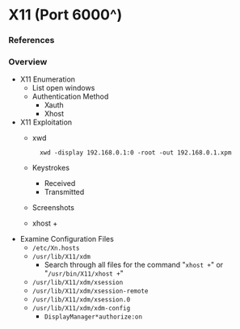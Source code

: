 <!---------------------------------------------------------------------------------
Copyright: (c) BLS OPS LLC.
This program is free software: you can redistribute it and/or modify
it under the terms of the GNU General Public License as published by
the Free Software Foundation, version 3.
This program is distributed in the hope that it will be useful,
but WITHOUT ANY WARRANTY; without even the implied warranty of
MERCHANTABILITY or FITNESS FOR A PARTICULAR PURPOSE. See the
GNU General Public License for more details.
You should have received a copy of the GNU General Public License
along with this program. If not, see <https://www.gnu.org/licenses/>.
--------------------------------------------------------------------------------->
# X11 (Port 6000^)
### References
### Overview
* X11 Enumeration
	* List open windows
	* Authentication Method
		* Xauth
		* Xhost
* X11 Exploitation
	* xwd
	
        	xwd -display 192.168.0.1:0 -root -out 192.168.0.1.xpm
	* Keystrokes
		* Received
		* Transmitted
	* Screenshots
	* xhost +
* Examine Configuration Files
	* `/etc/Xn.hosts`
	* `/usr/lib/X11/xdm`
		* Search through all files for the command "`xhost +`" or "`/usr/bin/X11/xhost +`"
	* `/usr/lib/X11/xdm/xsession`
	* `/usr/lib/X11/xdm/xsession-remote`
	* `/usr/lib/X11/xdm/xsession.0`
	* `/usr/lib/X11/xdm/xdm-config`
		* `DisplayManager*authorize:on`